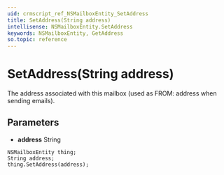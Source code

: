 ```yaml
---
uid: crmscript_ref_NSMailboxEntity_SetAddress
title: SetAddress(String address)
intellisense: NSMailboxEntity.SetAddress
keywords: NSMailboxEntity, GetAddress
so.topic: reference
---
```


# SetAddress(String address)

The address associated with this mailbox (used as FROM: address when sending emails).

## Parameters

* **address** String

```crmscript
NSMailboxEntity thing;
String address;
thing.SetAddress(address);
```

